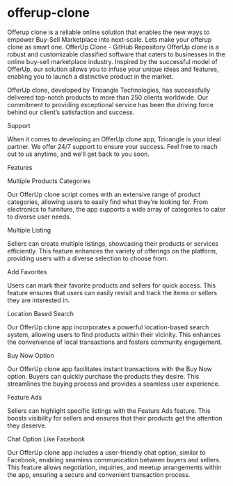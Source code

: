 # offerup-clone
Offerup clone is a reliable online solution that enables the new ways to empower Buy-Sell Marketplace into next-scale. Lets make your offerup clone as smart one.
OfferUp Clone - GitHub Repository
OfferUp clone is a robust and customizable classified software that caters to businesses in the online buy-sell marketplace industry. Inspired by the successful model of OfferUp, our solution allows you to infuse your unique ideas and features, enabling you to launch a distinctive product in the market. 

OfferUp clone, developed by Trioangle Technologies, has successfully delivered top-notch products to more than 250 clients worldwide. Our commitment to providing exceptional service has been the driving force behind our client’s satisfaction and success. 

Support

When it comes to developing an OfferUp clone app, Trioangle is your ideal partner. We offer 24/7 support to ensure your success. Feel free to reach out to us anytime, and we’ll get back to you soon. 

Features 

Multiple Products Categories

Our OfferUp clone script comes with an extensive range of product categories, allowing users to easily find what they’re looking for. From electronics to furniture, the app supports a wide array of categories to cater to diverse user needs. 

Multiple Listing

Sellers can create multiple listings, showcasing their products or services efficiently. This feature enhances the variety of offerings on the platform, providing users with a diverse selection to choose from. 

Add Favorites

Users can mark their favorite products and sellers for quick access. This feature ensures that users can easily revisit and track the items or sellers they are interested in. 

Location Based Search 

Our OfferUp clone app incorporates a powerful location-based search system, allowing users to find products within their vicinity. This enhances the convenience of local transactions and fosters community engagement. 

Buy Now Option

Our OfferUp clone app facilitates instant transactions with the Buy Now option. Buyers can quickly purchase the products they desire. This streamlines the buying process and provides a seamless user experience. 

Feature Ads

Sellers can highlight specific listings with the Feature Ads feature. This boosts visibility for sellers and ensures that their products get the attention they deserve. 

Chat Option Like Facebook

Our OfferUp clone app includes a user-friendly chat option, similar to Facebook, enabling seamless communication between buyers and sellers. This feature allows negotiation, inquiries, and meetup arrangements within the app, ensuring a secure and convenient transaction process. 
